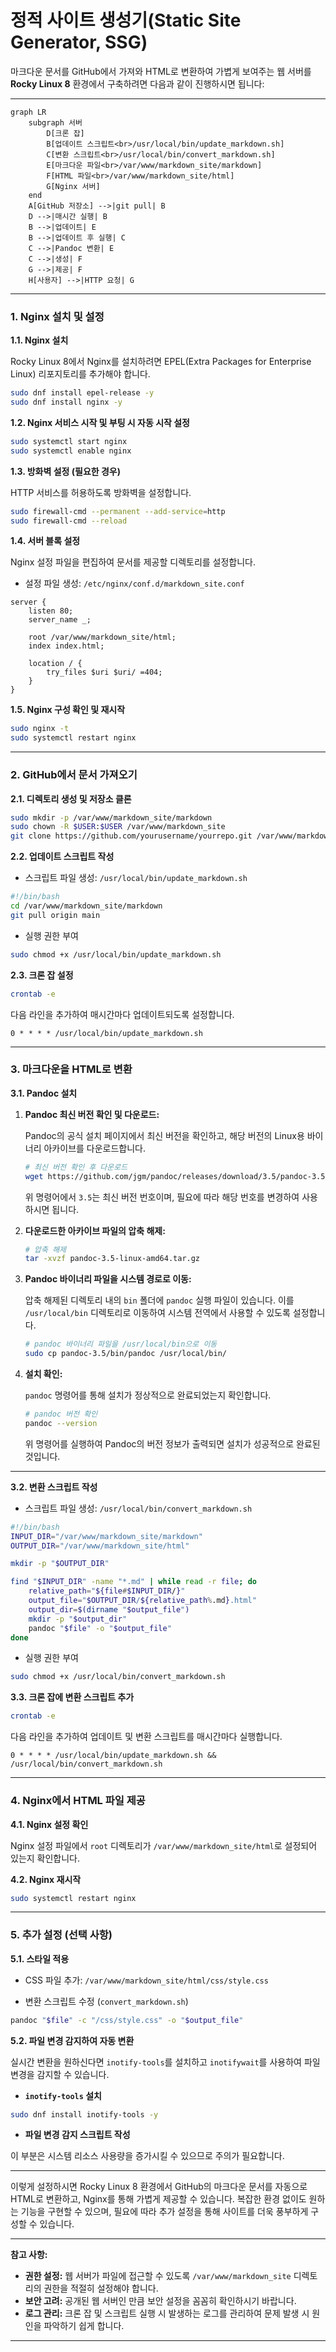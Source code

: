 # 정적 사이트 생성기(Static Site Generator, SSG)

마크다운 문서를 GitHub에서 가져와 HTML로 변환하여 가볍게 보여주는 웹 서버를 **Rocky Linux 8** 환경에서 구축하려면 다음과 같이 진행하시면 됩니다:

---

```mermaid
graph LR
    subgraph 서버
        D[크론 잡]
        B[업데이트 스크립트<br>/usr/local/bin/update_markdown.sh]
        C[변환 스크립트<br>/usr/local/bin/convert_markdown.sh]
        E[마크다운 파일<br>/var/www/markdown_site/markdown]
        F[HTML 파일<br>/var/www/markdown_site/html]
        G[Nginx 서버]
    end
    A[GitHub 저장소] -->|git pull| B
    D -->|매시간 실행| B
    B -->|업데이트| E
    B -->|업데이트 후 실행| C
    C -->|Pandoc 변환| E
    C -->|생성| F
    G -->|제공| F
    H[사용자] -->|HTTP 요청| G
```

---

### **1. Nginx 설치 및 설정**

**1.1. Nginx 설치**

Rocky Linux 8에서 Nginx를 설치하려면 EPEL(Extra Packages for Enterprise Linux) 리포지토리를 추가해야 합니다.

```bash
sudo dnf install epel-release -y
sudo dnf install nginx -y
```

**1.2. Nginx 서비스 시작 및 부팅 시 자동 시작 설정**

```bash
sudo systemctl start nginx
sudo systemctl enable nginx
```

**1.3. 방화벽 설정 (필요한 경우)**

HTTP 서비스를 허용하도록 방화벽을 설정합니다.

```bash
sudo firewall-cmd --permanent --add-service=http
sudo firewall-cmd --reload
```

**1.4. 서버 블록 설정**

Nginx 설정 파일을 편집하여 문서를 제공할 디렉토리를 설정합니다.

- 설정 파일 생성: `/etc/nginx/conf.d/markdown_site.conf`

```nginx
server {
    listen 80;
    server_name _;

    root /var/www/markdown_site/html;
    index index.html;

    location / {
        try_files $uri $uri/ =404;
    }
}
```

**1.5. Nginx 구성 확인 및 재시작**

```bash
sudo nginx -t
sudo systemctl restart nginx
```

---

### **2. GitHub에서 문서 가져오기**

**2.1. 디렉토리 생성 및 저장소 클론**

```bash
sudo mkdir -p /var/www/markdown_site/markdown
sudo chown -R $USER:$USER /var/www/markdown_site
git clone https://github.com/yourusername/yourrepo.git /var/www/markdown_site/markdown
```

**2.2. 업데이트 스크립트 작성**

- 스크립트 파일 생성: `/usr/local/bin/update_markdown.sh`

```bash
#!/bin/bash
cd /var/www/markdown_site/markdown
git pull origin main
```

- 실행 권한 부여

```bash
sudo chmod +x /usr/local/bin/update_markdown.sh
```

**2.3. 크론 잡 설정**

```bash
crontab -e
```

다음 라인을 추가하여 매시간마다 업데이트되도록 설정합니다.

```
0 * * * * /usr/local/bin/update_markdown.sh
```

---

### **3. 마크다운을 HTML로 변환**

**3.1. Pandoc 설치**

1. **Pandoc 최신 버전 확인 및 다운로드:**

   Pandoc의 공식 설치 페이지에서 최신 버전을 확인하고, 해당 버전의 Linux용 바이너리 아카이브를 다운로드합니다.

   ```bash
   # 최신 버전 확인 후 다운로드
   wget https://github.com/jgm/pandoc/releases/download/3.5/pandoc-3.5-linux-amd64.tar.gz
   ```

   위 명령어에서 `3.5`는 최신 버전 번호이며, 필요에 따라 해당 번호를 변경하여 사용하시면 됩니다.

2. **다운로드한 아카이브 파일의 압축 해제:**

   ```bash
   # 압축 해제
   tar -xvzf pandoc-3.5-linux-amd64.tar.gz
   ```

3. **Pandoc 바이너리 파일을 시스템 경로로 이동:**

   압축 해제된 디렉토리 내의 `bin` 폴더에 `pandoc` 실행 파일이 있습니다. 이를 `/usr/local/bin` 디렉토리로 이동하여 시스템 전역에서 사용할 수 있도록 설정합니다.

   ```bash
   # pandoc 바이너리 파일을 /usr/local/bin으로 이동
   sudo cp pandoc-3.5/bin/pandoc /usr/local/bin/
   ```

4. **설치 확인:**

   `pandoc` 명령어를 통해 설치가 정상적으로 완료되었는지 확인합니다.

   ```bash
   # pandoc 버전 확인
   pandoc --version
   ```

   위 명령어를 실행하여 Pandoc의 버전 정보가 출력되면 설치가 성공적으로 완료된 것입니다.

---

**3.2. 변환 스크립트 작성**

- 스크립트 파일 생성: `/usr/local/bin/convert_markdown.sh`

```bash
#!/bin/bash
INPUT_DIR="/var/www/markdown_site/markdown"
OUTPUT_DIR="/var/www/markdown_site/html"

mkdir -p "$OUTPUT_DIR"

find "$INPUT_DIR" -name "*.md" | while read -r file; do
    relative_path="${file#$INPUT_DIR/}"
    output_file="$OUTPUT_DIR/${relative_path%.md}.html"
    output_dir=$(dirname "$output_file")
    mkdir -p "$output_dir"
    pandoc "$file" -o "$output_file"
done
```

- 실행 권한 부여

```bash
sudo chmod +x /usr/local/bin/convert_markdown.sh
```

**3.3. 크론 잡에 변환 스크립트 추가**

```bash
crontab -e
```

다음 라인을 추가하여 업데이트 및 변환 스크립트를 매시간마다 실행합니다.

```
0 * * * * /usr/local/bin/update_markdown.sh && /usr/local/bin/convert_markdown.sh
```

---

### **4. Nginx에서 HTML 파일 제공**

**4.1. Nginx 설정 확인**

Nginx 설정 파일에서 `root` 디렉토리가 `/var/www/markdown_site/html`로 설정되어 있는지 확인합니다.

**4.2. Nginx 재시작**

```bash
sudo systemctl restart nginx
```

---

### **5. 추가 설정 (선택 사항)**

**5.1. 스타일 적용**

- CSS 파일 추가: `/var/www/markdown_site/html/css/style.css`

- 변환 스크립트 수정 (`convert_markdown.sh`)

```bash
pandoc "$file" -c "/css/style.css" -o "$output_file"
```

**5.2. 파일 변경 감지하여 자동 변환**

실시간 변환을 원하신다면 `inotify-tools`를 설치하고 `inotifywait`를 사용하여 파일 변경을 감지할 수 있습니다.

- **`inotify-tools` 설치**

```bash
sudo dnf install inotify-tools -y
```

- **파일 변경 감지 스크립트 작성**

이 부분은 시스템 리소스 사용량을 증가시킬 수 있으므로 주의가 필요합니다.

---

이렇게 설정하시면 Rocky Linux 8 환경에서 GitHub의 마크다운 문서를 자동으로 HTML로 변환하고, Nginx를 통해 가볍게 제공할 수 있습니다. 복잡한 환경 없이도 원하는 기능을 구현할 수 있으며, 필요에 따라 추가 설정을 통해 사이트를 더욱 풍부하게 구성할 수 있습니다.

---

**참고 사항:**

- **권한 설정:** 웹 서버가 파일에 접근할 수 있도록 `/var/www/markdown_site` 디렉토리의 권한을 적절히 설정해야 합니다.
- **보안 고려:** 공개된 웹 서버인 만큼 보안 설정을 꼼꼼히 확인하시기 바랍니다.
- **로그 관리:** 크론 잡 및 스크립트 실행 시 발생하는 로그를 관리하여 문제 발생 시 원인을 파악하기 쉽게 합니다.

---
